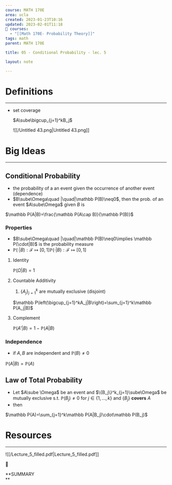 ```yaml
---
course: MATH 170E
area: ucla
created: 2023-01-23T10:16
updated: 2023-02-01T11:18
📕 courses:
  - "[[Math 170E- Probability Theory]]"
tags: math
parent: MATH 170E

title: 05 - Conditional Probability - lec. 5

layout: note

---
```

# Definitions

---

- set coverage
    
    $A\sube\bigcup_{j=1}^kB_j$
    
    ![[/Untitled 43.png|Untitled 43.png]]
    

# Big Ideas

---

## Conditional Probability

- the probability of a an event given the occurrence of another event (dependence)
- $B\sube\Omega\quad |\quad|\mathbb P(B)\neq0$﻿, then the prob. of an event $A\sube\Omega$﻿ given $B$﻿ is

$\mathbb P(A|B)=\frac{\mathbb P(A\cap B)}{\mathbb P(B)}$

### Properties

- $B\sube\Omega\quad |\quad|\mathbb P(B)\neq0\implies \mathbb P(\cdot|B)$﻿ is the probability measure
- $\mathbb P(\cdot | B):\mathcal F\mapsto[0,1]$﻿$\mathbb P(\cdot | B):\mathcal F\longmapsto[0,1]$﻿

1. Identity
    
    $\mathbb P(\Omega|B)=1$
    
2. Countable Additivity
    
    1. $\{A_j\}^k_{j=1}$﻿ are mutually exclusive (disjoint)
    
    $\mathbb P\left(\bigcup_{j=1}^kA_j|B\right)=\sum_{j=1}^k\mathbb P(A_j|B)$
    
3. Complement
    
    $\mathbb P(A'|B)=1-\mathbb P(A|B)$
    

### Independence

- if $A,B$﻿ are independent and $\mathbb P(B)\neq 0$﻿

$\mathbb P(A|B)=\mathbb P(A)$

## Law of Total Probability

- Let $A\sube \Omega$﻿ be an event and $\{B_j\}^k_{j=1}\sube\Omega$﻿ be mutually exclusive s.t. $\mathbb P(B_j)\neq0$﻿ for $j\in\{1,…,k\}$﻿ and $\{B_j\}$﻿ **covers** $A$﻿
- then

$\mathbb P(A)=\sum_{j=1}^k\mathbb P(A|B_j)\cdot\mathbb P(B_j)$

# Resources

---

![[/Lecture_5_filled.pdf|Lecture_5_filled.pdf]]

📌

**SUMMARY  
**